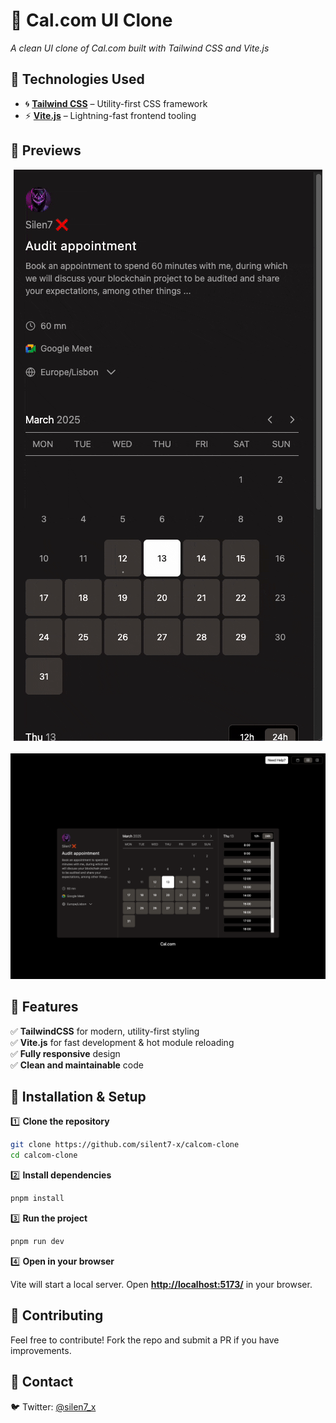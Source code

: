 # 📅 Cal.com UI Clone

_A clean UI clone of Cal.com built with Tailwind CSS and Vite.js_

## 🎨 Technologies Used

- 🌀 **[Tailwind CSS](https://tailwindcss.com/)** – Utility-first CSS framework
- ⚡ **[Vite.js](https://vitejs.dev/)** – Lightning-fast frontend tooling

## 📸 Previews

<p align="center">
  <img src="Calcomclone.gif" alt="Cal.com clone GIF">
  <br>
  <br>
  <img src="Calcomclone.png" alt="Cal.com clone PNG">
</p>

## 🚀 Features

✅ **TailwindCSS** for modern, utility-first styling  
✅ **Vite.js** for fast development & hot module reloading  
✅ **Fully responsive** design  
✅ **Clean and maintainable** code

## 🔧 Installation & Setup

1️⃣ **Clone the repository**

```sh
git clone https://github.com/silent7-x/calcom-clone
cd calcom-clone
```

2️⃣ **Install dependencies**

```sh
pnpm install
```

3️⃣ **Run the project**

```sh
pnpm run dev
```

4️⃣ **Open in your browser**

Vite will start a local server. Open **[http://localhost:5173/](http://localhost:5173/)** in your browser.

## 🌟 Contributing

Feel free to contribute! Fork the repo and submit a PR if you have improvements.

## 📩 Contact

🐦 Twitter: [@silen7_x](https://x.com/silen7_x)
